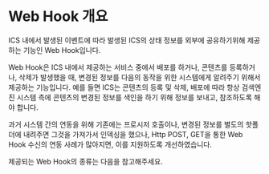 # Web Hook 개요

ICS 내에서 발생된 이벤트에 따라 발생된 ICS의 상태 정보를 외부에 공유하기위해 제공하는 기능인 Web Hook입니다.&#x20;

Web Hook은 ICS 내에서 제공하는 서비스 중에서 배포를 하거나, 콘텐츠를 등록하거나, 삭제가 발생했을 때, 변경된 정보를  다음의 동작을 위한 시스템에게 알려주기 위해서 제공하는 기능입니다.  예를 들면 ICS는 콘텐츠의 등록 및 삭제, 배포에 따라 항상 검색엔진 시스템 측에 콘텐츠의 변경된 정보를 색인을 하기 위해 정보를 보내고, 참조하도록 해야 합니다.&#x20;

과거 시스템 간의 연동을 위해 기존에는 프로시저 호출이나, 변경된 정보를 별도의 핫폴더에 내려주면 그것을 가져가서 인덱싱을 했으나, Http POST, GET을 통한 Web Hook 수신의 연동 사례가 많아지면, 이를 지원하도록 개선하였습니다.&#x20;

제공되는 Web Hook의 종류는 다음을 참고해주세요.&#x20;
